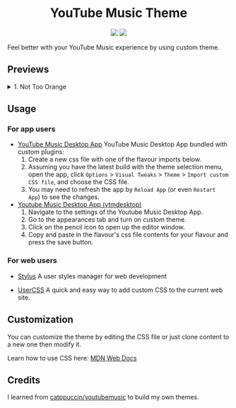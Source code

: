 
<h1 align="center">YouTube Music Theme</h1>
<p align="center">
    <img src="https://img.shields.io/badge/YouTube_Music-FF0000?style=for-the-badge&logo=youtube-music&logoColor=white">
    <a href="./LICENSE">
        <img src="https://img.shields.io/badge/Licence-MIT-3ECF8E?style=for-the-badge&logo=github&logoColor=white">
    </a>
</p>

Feel better with your YouTube Music experience by using custom theme.

## Previews

<details>
<summary>
1. Not Too Orange
</summary>
🍊 It brings a more neutral look to the app, with a hint of orange. It's not too orange, not too dark like the default of YM.
<img src="./assets/not-too-orange-1.png" width="502">
<img src="./assets/not-too-orange-2.png" width="190">
</details>


## Usage

### For app users
- [YouTube Music Desktop App](https://github.com/th-ch/youtube-music)
YouTube Music Desktop App bundled with custom plugins:
    1. Create a new css file with one of the flavour imports below.
    2. Assuming you have the latest build with the theme selection menu, open the app, click `Options` > `Visual Tweaks` > `Theme` > `Import custom CSS file`, and choose the CSS file.
    3. You may need to refresh the app by `Reload App` (or even `Restart App`) to see the changes.
- [Youtube Music Desktop App (ytmdesktop)](https://github.com/ytmdesktop/ytmdesktop)
    1. Navigate to the settings of the Youtube Music Desktop App.
    2. Go to the appearances tab and turn on custom theme.
    3. Click on the pencil icon to open up the editor window.
    4. Copy and paste in the flavour's css file contents for your flavour and press the save button.

### For web users
- [Stylus](https://chrome.google.com/webstore/detail/stylus/clngdbkpkpeebahjckkjfobafhncgmne)
A user styles manager for web development

- [UserCSS](https://chromewebstore.google.com/detail/user-css/okpjlejfhacmgjkmknjhadmkdbcldfcb)
A quick and easy way to add custom CSS to the current web site.

## Customization
You can customize the theme by editing the CSS file or just clone content to a new one then modify it.

Learn how to use CSS here: [MDN Web Docs](https://developer.mozilla.org/en-US/docs/Web/CSS)

## Credits

I learned from [catppuccin/youtubemusic](https://github.com/catppuccin/youtubemusic) to build my own themes.